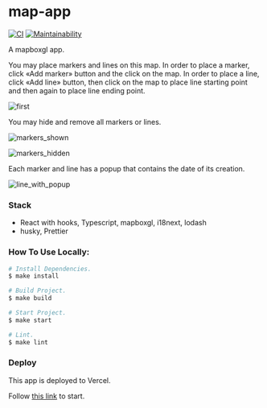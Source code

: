 # map-app

[![CI](https://github.com/denivladislav/map-app/workflows/CI/badge.svg)](https://github.com/denivladislav/map-app/actions/workflows/CI.yml)
[![Maintainability](https://api.codeclimate.com/v1/badges/60ec0758287835c8b4a6/maintainability)](https://codeclimate.com/github/denivladislav/map-app/maintainability)

A mapboxgl app.

You may place markers and lines on this map.
In order to place a marker, click «Add marker» button and the click on the map. 
In order to place a line, click «Add line» button, then click on the map to place line starting point and then again to place line ending point.

![first](https://user-images.githubusercontent.com/71961494/202124031-8eda711c-8841-4ad7-814b-3a4f861ef0c3.png)

You may hide and remove all markers or lines.

![markers_shown](https://user-images.githubusercontent.com/71961494/202121460-14901f67-8a74-42f2-9a02-4f0ebf3435a3.png)

![markers_hidden](https://user-images.githubusercontent.com/71961494/202121476-d56ebc1d-4604-45de-9d59-11ad0a265c77.png)

Each marker and line has a popup that contains the date of its creation.

![line_with_popup](https://user-images.githubusercontent.com/71961494/202120988-9c6eaa84-1b5e-4f94-8387-a75c2902cab4.png)

### Stack
- React with hooks, Typescript, mapboxgl, i18next, lodash
- husky, Prettier

### How To Use Locally:
```bash
# Install Dependencies.
$ make install

# Build Project.
$ make build

# Start Project.
$ make start

# Lint.
$ make lint
```

### Deploy
This app is deployed to Vercel.

Follow <a href="https://map-app-swart.vercel.app/">this link</a> to start.
